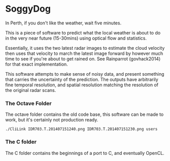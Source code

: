 SoggyDog
=============

In Perth, if you don't like the weather, wait five minutes.

This is a piece of software to predict what the local weather is about to do in the very near future (15-30mins) using optical flow and statistics.

Essentially, it uses the two latest radar images to estimate the cloud velocity then uses that velocity to march the latest image forward by however much time to see if you're about to get rained on.
    See Rainparrot (govhack2014) for that exact implementation.


This software attempts to make sense of noisy data, and present something that carries the uncertainty of the prediction.
The outputs have arbitrarily fine temporal resolution, and spatial resolution matching the resolution of the original radar scans.

### The Octave Folder
The octave folder contains the old code base, this software can be made to work, but it's certainly not production ready.

    ./CliLink IDR703.T.201407151240.png IDR703.T.201407151230.png users


### The C folder

The C folder contains the beginnings of a port to C, and eventually OpenCL.


